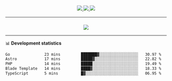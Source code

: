 <h3 align="center">
  <a href="https://github.com/hwalker928">
      <img src="https://img.shields.io/github/followers/hwalker928?label=Followers&style=for-the-badge&color=lightblue">
  </a>
  <a href="https://harryw.link/discord" alt="Discord">
      <img src="https://img.shields.io/discord/738451951758606336?label=discord&style=for-the-badge&color=lightblue"/>
  </a>
  <a href="https://harryw.link/sparked" alt="Sparked Host">
      <img src="https://img.shields.io/static/v1?label=Sponsor&message=Sparked%20Host&color=yellow&style=for-the-badge"/>
  </a>
</h3>

<hr>


<h3 align="center">
  <a href="https://github.com/hwalker928">
      <img src="https://github-profile-trophy.vercel.app/?username=hwalker928&no-bg=true&no-frame=true">
  </a>
</h3>


<hr>

📊 **Development statistics**

<!--START_SECTION:waka-->

```txt
Go               23 mins         ███████▓░░░░░░░░░░░░░░░░░   30.97 %
Astro            17 mins         █████▓░░░░░░░░░░░░░░░░░░░   22.82 %
PHP              14 mins         █████░░░░░░░░░░░░░░░░░░░░   19.49 %
Blade Template   14 mins         ████▓░░░░░░░░░░░░░░░░░░░░   18.33 %
TypeScript       5 mins          █▓░░░░░░░░░░░░░░░░░░░░░░░   06.95 %
```

<!--END_SECTION:waka-->
